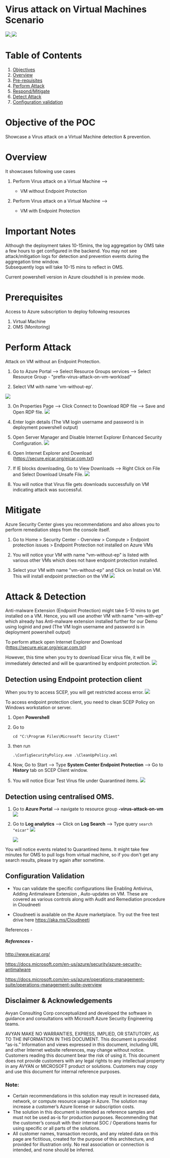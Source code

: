# Virus attack on Virtual Machines Scenario

<a href="https://portal.azure.com/#create/Microsoft.Template/uri/https%3A%2F%2Fraw.githubusercontent.com%2FAzure%2Fazure-quickstart-templates%2Fmaster%2F101-VM-Virus-Attack-Prevention%2Fazuredeploy.json" target="_blank">
    <img src="http://azuredeploy.net/deploybutton.png"/> 
</a>
<a href="http://armviz.io/#/?load=https%3A%2F%2Fraw.githubusercontent.com%2FAzure%2Fazure-quickstart-templates%2Fmaster%2F101-VM-Virus-Attack-Prevention%2Fazuredeploy.json" target="_blank">
    <img src="http://armviz.io/visualizebutton.png"/> 
</a>


# Table of Contents
1. [Objectives](#objectives)
2. [Overview](#overview)
3. [Pre-requisites](#prerequisites)
4. [Perform Attack](#attack)
5. [Respond/Mitigate](#mitigate)
6. [Detect Attack](#detect)
7. [Configuration validation](#config)

<a name="objectives"></a>
# Objective of the POC 
Showcase a Virus attack on a Virtual Machine detection & prevention.

<a name="overview"></a>
# Overview
It showcases following use cases
1. Perform Virus attack on a Virtual Machine --> 

    * VM without Endpoint Protection

2. Perform Virus attack on a Virtual Machine --> 

    * VM with Endpoint Protection


# Important Notes <a name="notes"></a>
Although the deployment takes 10-15mins, the log aggregation by OMS take a few hours to get configured in the backend. You may not see attack/mitigation logs for detection and prevention events during the aggregation time window.   
Subsequently logs will take 10-15 mins to reflect in OMS.
<p>Current powershell version in Azure cloudshell is in preview mode.</p>


<a name="prerequisites"></a>
# Prerequisites
Access to Azure subscription to deploy following resources 
1. Virtual Machine
2. OMS (Monitoring)

<a name="attack"></a>
# Perform Attack 

Attack on VM without an Endpoint Protection.

1. Go to Azure Portal --> Select Resource Groups services --> Select Resource Group - "prefix-virus-attack-on-vm-workload"

2. Select VM with name 'vm-without-ep'.

![](images/vm-wo-endpoint-protection.PNG)

    

3. On Properties Page --> Click Connect to Download RDP file --> Save and Open RDP file.
![](images/access-vm-0.png)

4. Enter login details (The VM login username and password is in deployment powershell output)

5. Open Server Manager and Disable Internet Explorer Enhanced Security Configuration.
![](images/disable-internet-explorer-enhanced-security-configuration.png)

6. Open Internet Explorer and Download (https://secure.eicar.org/eicar.com.txt)

7. If IE blocks downloading, Go to View Downloads --> Right Click on File and Select Download Unsafe File.
![](images/download-test-virus-file.png)

8. You will notice that Virus file gets downloads successfully on VM indicating attack was successful.

<a name="mitigate"></a>
# Mitigate

Azure Security Center gives you recommendations and also allows you to perform remediation steps from the console itself.

1. Go to Home > Security Center - Overview > Compute > Endpoint protection issues > Endpoint Protection not installed on Azure VMs

2. You will notice your VM with name "vm-without-ep" is listed with various other VMs which does not have endpoint protection installed.

3. Select your VM with name "vm-without-ep" and Click on Install on VM. This will install endpoint protection on the VM
![](images/install-endpoint-protection.png)

<a name="detect"></a>
# Attack & Detection

Anti-malware Extension (Endpoint Protection) might take 5-10 mins to get installed on a VM. Hence, you will use another VM with name "vm-with-ep" which already has Anti-malware extension installed further for our Demo using loginid and pwd (The VM login username and password is in deployment powershell output)

To perform attack open Internet Explorer and Download (https://secure.eicar.org/eicar.com.txt)

However, this time when you try to download Eicar virus file, it will be immediately detected and will be quarantined by endpoint protection.
![](images/virus-attack-on-vm-1.png)

## Detection using Endpoint protection client

When you try to access SCEP, you will get restricted access error. 
![](images/restricted-access-on-endpoint-protection.PNG)

To access endpoint protection client, you need to clean SCEP Policy on Windows workstation or server.
1. Open **Powershell**
1. Go to 

   `cd "C:\Program Files\Microsoft Security Client"`

1. then run 

   `.\ConfigSecurityPolicy.exe .\CleanUpPolicy.xml`

1. Now, Go to Start --> Type **System Center Endpoint Protection** --> Go to **History** tab on SCEP Client window.
1. You will notice Eicar Test Virus file under Quarantined items.
![](images/scep-history.PNG)

## Detection using centralised OMS.

1. Go to **Azure Portal** --> navigate to resource group **<case no>-virus-attack-on-vm**
![](images/log-analytics.png)

1. Go to **Log analytics** --> Click on **Log Search** --> Type query `search "eicar"`
![](images/log-search.png)

   ![](images/search-eicar.png)

You will notice events related to Quarantined items. It might take few minutes for OMS to pull logs from virtual machine, so if you don't get any search results, please try again after sometime.


<a name="config"></a>
## Configuration Validation
* You can validate the specific configurations like Enabling Antivirus, Adding Antimalware Extension , Auto-updates on VM. These are covered as various controls along with Audit and Remediation procedure in Cloudneeti

* Cloudneeti is available on the Azure marketplace. Try out the free test drive here https://aka.ms/Cloudneeti 

References -


##### References -

http://www.eicar.org/

https://docs.microsoft.com/en-us/azure/security/azure-security-antimalware

https://docs.microsoft.com/en-us/azure/operations-management-suite/operations-management-suite-overview

## Disclaimer & Acknowledgements 

Avyan Consulting Corp conceptualized and developed the software in guidance and consultations with Microsoft Azure Security Engineering teams.
 
AVYAN MAKE NO WARRANTIES, EXPRESS, IMPLIED, OR STATUTORY, AS TO THE INFORMATION IN THIS DOCUMENT. This document is provided “as-is.” Information and views expressed in this document, including URL and other Internet website references, may change without notice. Customers reading this document bear the risk of using it. This document does not provide customers with any legal rights to any intellectual property in any AVYAN or MICROSOFT product or solutions. Customers may copy and use this document for internal reference purposes.
 
### Note:
*	Certain recommendations in this solution may result in increased data, network, or compute resource usage in Azure. The solution may increase a customer’s Azure license or subscription costs.
*	The solution in this document is intended as reference samples and must not be used as-is for production purposes. Recommending that the customer’s consult with their internal SOC / Operations teams for using specific or all parts of the solutions.
*	All customer names, transaction records, and any related data on this page are fictitious, created for the purpose of this architecture, and provided for illustration only. No real association or connection is intended, and none should be inferred. 